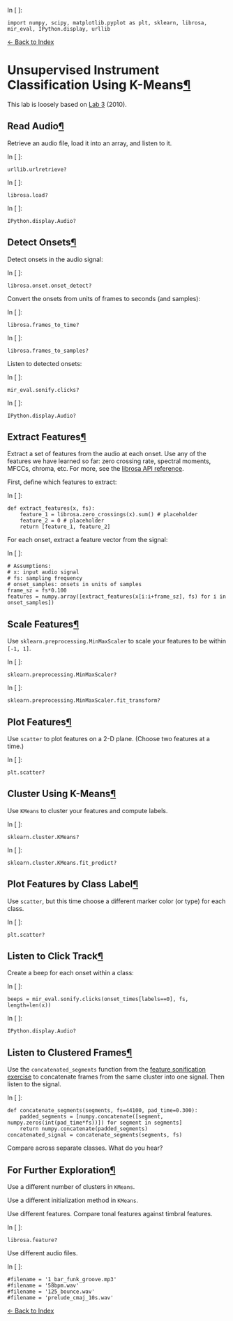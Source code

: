 In \[ \]:

    import numpy, scipy, matplotlib.pyplot as plt, sklearn, librosa, mir_eval, IPython.display, urllib

[← Back to Index](index.html)

# Unsupervised Instrument Classification Using K-Means<a href="#Unsupervised-Instrument-Classification-Using-K-Means" class="anchor-link">¶</a>

This lab is loosely based on [Lab 3](https://ccrma.stanford.edu/workshops/mir2010/Lab3_2010.pdf) (2010).

## Read Audio<a href="#Read-Audio" class="anchor-link">¶</a>

Retrieve an audio file, load it into an array, and listen to it.

In \[ \]:

    urllib.urlretrieve?

In \[ \]:

    librosa.load?

In \[ \]:

    IPython.display.Audio?

## Detect Onsets<a href="#Detect-Onsets" class="anchor-link">¶</a>

Detect onsets in the audio signal:

In \[ \]:

    librosa.onset.onset_detect?

Convert the onsets from units of frames to seconds (and samples):

In \[ \]:

    librosa.frames_to_time?

In \[ \]:

    librosa.frames_to_samples?

Listen to detected onsets:

In \[ \]:

    mir_eval.sonify.clicks?

In \[ \]:

    IPython.display.Audio?

## Extract Features<a href="#Extract-Features" class="anchor-link">¶</a>

Extract a set of features from the audio at each onset. Use any of the features we have learned so far: zero crossing rate, spectral moments, MFCCs, chroma, etc. For more, see the [librosa API reference](http://bmcfee.github.io/librosa/index.html).

First, define which features to extract:

In \[ \]:

    def extract_features(x, fs):
        feature_1 = librosa.zero_crossings(x).sum() # placeholder
        feature_2 = 0 # placeholder
        return [feature_1, feature_2]

For each onset, extract a feature vector from the signal:

In \[ \]:

    # Assumptions:
    # x: input audio signal
    # fs: sampling frequency
    # onset_samples: onsets in units of samples
    frame_sz = fs*0.100
    features = numpy.array([extract_features(x[i:i+frame_sz], fs) for i in onset_samples])

## Scale Features<a href="#Scale-Features" class="anchor-link">¶</a>

Use `sklearn.preprocessing.MinMaxScaler` to scale your features to be within `[-1, 1]`.

In \[ \]:

    sklearn.preprocessing.MinMaxScaler?

In \[ \]:

    sklearn.preprocessing.MinMaxScaler.fit_transform?

## Plot Features<a href="#Plot-Features" class="anchor-link">¶</a>

Use `scatter` to plot features on a 2-D plane. (Choose two features at a time.)

In \[ \]:

    plt.scatter?

## Cluster Using K-Means<a href="#Cluster-Using-K-Means" class="anchor-link">¶</a>

Use `KMeans` to cluster your features and compute labels.

In \[ \]:

    sklearn.cluster.KMeans?

In \[ \]:

    sklearn.cluster.KMeans.fit_predict?

## Plot Features by Class Label<a href="#Plot-Features-by-Class-Label" class="anchor-link">¶</a>

Use `scatter`, but this time choose a different marker color (or type) for each class.

In \[ \]:

    plt.scatter?

## Listen to Click Track<a href="#Listen-to-Click-Track" class="anchor-link">¶</a>

Create a beep for each onset within a class:

In \[ \]:

    beeps = mir_eval.sonify.clicks(onset_times[labels==0], fs, length=len(x))

In \[ \]:

    IPython.display.Audio?

## Listen to Clustered Frames<a href="#Listen-to-Clustered-Frames" class="anchor-link">¶</a>

Use the `concatenated_segments` function from the [feature sonification exercise](feature_sonification.html) to concatenate frames from the same cluster into one signal. Then listen to the signal.

In \[ \]:

    def concatenate_segments(segments, fs=44100, pad_time=0.300):
        padded_segments = [numpy.concatenate([segment, numpy.zeros(int(pad_time*fs))]) for segment in segments]
        return numpy.concatenate(padded_segments)
    concatenated_signal = concatenate_segments(segments, fs)

Compare across separate classes. What do you hear?

## For Further Exploration<a href="#For-Further-Exploration" class="anchor-link">¶</a>

Use a different number of clusters in `KMeans`.

Use a different initialization method in `KMeans`.

Use different features. Compare tonal features against timbral features.

In \[ \]:

    librosa.feature?

Use different audio files.

In \[ \]:

    #filename = '1_bar_funk_groove.mp3'
    #filename = '58bpm.wav'
    #filename = '125_bounce.wav'
    #filename = 'prelude_cmaj_10s.wav'

[← Back to Index](index.html)
